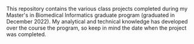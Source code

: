 This repository contains the various class projects completed during my Master's in Biomedical Informatics graduate program (graduated in December 2022). My analytical and technical knowledge has developed over the course the program, so keep in mind the date when the project was completed.

